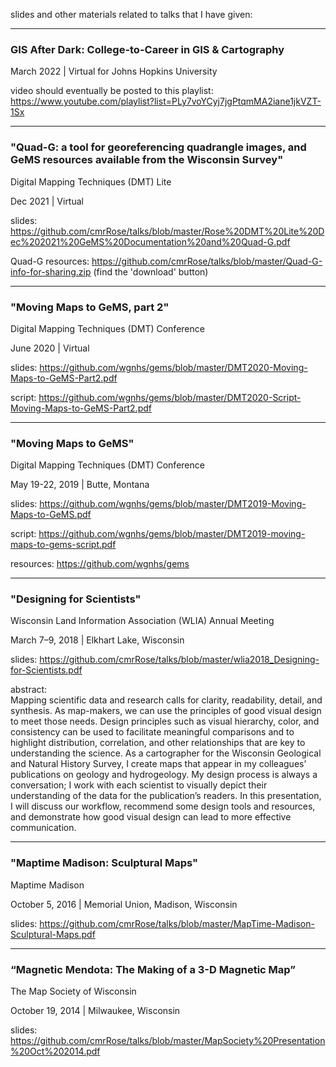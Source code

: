 
slides and other materials related to talks that I have given: 


---

### GIS After Dark: College-to-Career in GIS & Cartography

March 2022 | Virtual for Johns Hopkins University

video should eventually be posted to this playlist: https://www.youtube.com/playlist?list=PLy7voYCyj7jgPtqmMA2iane1jkVZT-1Sx 

---


### "Quad-G: a tool for georeferencing quadrangle images, and GeMS resources available from the Wisconsin Survey" 
Digital Mapping Techniques (DMT) Lite 

Dec 2021 | Virtual 

slides: https://github.com/cmrRose/talks/blob/master/Rose%20DMT%20Lite%20Dec%202021%20GeMS%20Documentation%20and%20Quad-G.pdf

Quad-G resources: https://github.com/cmrRose/talks/blob/master/Quad-G-info-for-sharing.zip (find the 'download' button) 

---

### "Moving Maps to GeMS, part 2" 
Digital Mapping Techniques (DMT) Conference 

June 2020 | Virtual 

slides: https://github.com/wgnhs/gems/blob/master/DMT2020-Moving-Maps-to-GeMS-Part2.pdf

script: https://github.com/wgnhs/gems/blob/master/DMT2020-Script-Moving-Maps-to-GeMS-Part2.pdf



---

### "Moving Maps to GeMS" 
Digital Mapping Techniques (DMT) Conference 

May 19-22, 2019  |  Butte, Montana

slides:  https://github.com/wgnhs/gems/blob/master/DMT2019-Moving-Maps-to-GeMS.pdf  

script: https://github.com/wgnhs/gems/blob/master/DMT2019-moving-maps-to-gems-script.pdf

resources: https://github.com/wgnhs/gems

---

### "Designing for Scientists"
Wisconsin Land Information Association (WLIA) Annual Meeting  

March 7–9, 2018 | Elkhart Lake, Wisconsin 

slides: https://github.com/cmrRose/talks/blob/master/wlia2018_Designing-for-Scientists.pdf 

abstract:  
Mapping scientific data and research calls for clarity, readability, detail, and synthesis. As map-makers, we can use the principles of good visual design to meet those needs.  Design principles such as visual hierarchy, color, and consistency can be used to facilitate meaningful comparisons and to highlight distribution, correlation, and other relationships that are key to understanding the science. 
As a cartographer for the Wisconsin Geological and Natural History Survey, I create maps that appear in my colleagues’ publications on geology and hydrogeology. My design process is always a conversation; I work with each scientist to visually depict their understanding of the data for the publication’s readers. In this presentation, I will discuss our workflow, recommend some design tools and resources, and demonstrate how good visual design can lead to more effective communication. 


--- 

### "Maptime Madison: Sculptural Maps"
Maptime Madison

October 5, 2016  |  Memorial Union, Madison, Wisconsin 

slides: https://github.com/cmrRose/talks/blob/master/MapTime-Madison-Sculptural-Maps.pdf

--- 

### “Magnetic Mendota: The Making of a 3-D Magnetic Map” 
The Map Society of Wisconsin 

October 19, 2014  |  Milwaukee, Wisconsin 

slides: https://github.com/cmrRose/talks/blob/master/MapSociety%20Presentation%20Oct%202014.pdf
